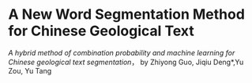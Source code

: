 # A New Word Segmentation Method for Chinese Geological Text
_A hybrid method of combination probability and machine learning for Chinese geological text segmentation_，
by Zhiyong Guo, Jiqiu Deng*,Yu Zou, Yu Tang 
